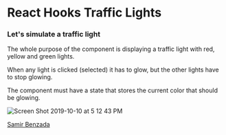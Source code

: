 # React Hooks Traffic Lights

### Let's simulate a traffic light

The whole purpose of the component is displaying a traffic light with red, yellow and green lights.

When any light is clicked (selected) it has to glow, but the other lights have to stop glowing.

The component must have a state that stores the current color that should be glowing.

![Screen Shot 2019-10-10 at 5 12 43 PM](https://user-images.githubusercontent.com/54423322/66607517-64260580-eb82-11e9-8da8-bd250800b09c.png)

[Samir Benzada](https://github.com/samirbenzada)